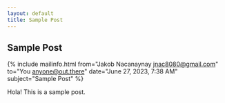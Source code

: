 ```yaml
---
layout: default
title: Sample Post
---
```


## Sample Post

{% include mailinfo.html from="Jakob Nacanaynay <jnac8080@gmail.com>" to="You <anyone@out.there>" date="June 27, 2023, 7:38 AM" subject="Sample Post" %}

Hola! This is a sample post.

